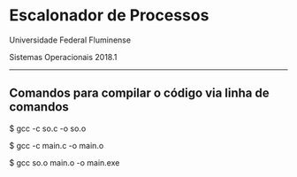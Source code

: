 # Escalonador de Processos

Universidade Federal Fluminense

Sistemas Operacionais 2018.1
___

## Comandos para compilar o código via linha de comandos

$ gcc -c so.c -o so.o

$ gcc -c main.c -o main.o

$ gcc so.o main.o -o main.exe
